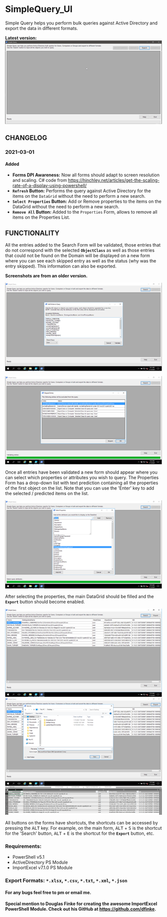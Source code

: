 # SimpleQuery_UI

Simple Query helps you perform bulk queries against Active Directory and export the data in different formats.

__Latest version:__
![Alt text](/Example/0.png?raw=true)

## CHANGELOG

### 2021-03-01
#### Added
- __Forms DPI Awareness:__ Now all forms should adapt to screen resolution and scaling. C# code from https://hinchley.net/articles/get-the-scaling-rate-of-a-display-using-powershell/
- __`Refresh` Button:__ Performs the query against Active Directory for the items on the `DataGrid` without the need to perform a new search.
- __`Select Properties` Button:__ Add or Remove properties to the items on the DataGrid without the need to perform a new search.
- __`Remove All` Button:__ Added to the `Properties` Form, allows to remove all items on the Properties List.

## FUNCTIONALITY

All the entries added to the Search Form will be validated, those entries that do not correspond with the selected __`ObjectClass`__ as well as those entries that could not be found on the Domain will be displayed on a new form where you can see each skipped entry as well as the status (why was the entry skipped). This information can also be exported.

__Screenshots are from an older version.__

![Alt text](/Example/1.png?raw=true)

![Alt text](/Example/2.png?raw=true)

Once all entries have been validated a new form should appear where you can select which properties or attributes you wish to query. The Properties Form has a drop-down list with text prediction containing all the properties of the first object on the list. Note that you can use the 'Enter' key to add the selected / predicted items on the list.

![Alt text](/Example/3.png?raw=true)

After selecting the properties, the main DataGrid should be filled and the __`Export`__ button should become enabled.

![Alt text](/Example/4.png?raw=true)
![Alt text](/Example/5.png?raw=true)
![Alt text](/Example/6.png?raw=true)

All buttons on the forms have shortcuts, the shortcuts can be accessed by pressing the <kbd>ALT</kbd> key.
For example, on the main form, <kbd>ALT</kbd> + <kbd>S</kbd> is the shortcut for the 'Search' button, <kbd>ALT</kbd> + <kbd>E</kbd> is the shortcut for the __`Export`__ button, etc.

### Requirements:
   - PowerShell v5.1
   - ActiveDirectory PS Module
   - ImportExcel v7.1.0 PS Module

### Export Formats: `*.xlsx`, `*.csv`, `*.txt`, `*.xml`, `*.json`

#### For any bugs feel free to pm or email me.
  
#### __Special mention to Douglas Finke for creating the awesome ImportExcel PowerShell Module. Check out his GitHub at https://github.com/dfinke.__

